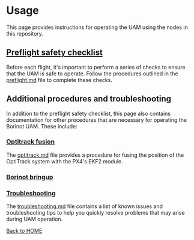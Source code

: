 # Usage

This page provides instructions for operating the UAM using the nodes in this repository.

## [Preflight safety checklist](preflight.md)

Before each flight, it's important to perform a series of checks to ensure that the UAM is safe to operate. Follow the procedures outlined in the [preflight.md](preflight.md) file to complete these checks.

## Additional procedures and troubleshooting

In addition to the preflight safety checklist, this page also contains documentation for other procedures that are necessary for operating the Borinot UAM. These include:

### [Optitrack fusion](optitrack.md)

The [optitrack.md](optitrack.md) file provides a procedure for fusing the position of the OptiTrack system with the PX4's EKF2 module.

### [Borinot bringup](bringup.md)

### [Troubleshooting](troubleshooting.md)

The [troubleshooting.md](troubleshooting.md) file contains a list of known issues and troubleshooting tips to help you quickly resolve problems that may arise during UAM operation.

[Back to HOME](../README.md)
